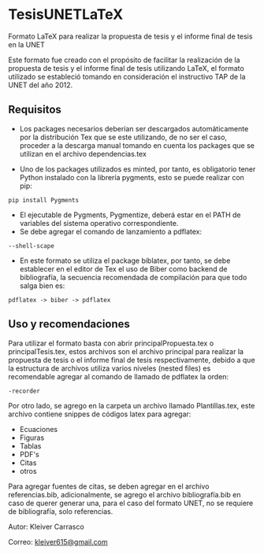 # TesisUNETLaTeX
Formato LaTeX para realizar la propuesta de tesis y el informe final de tesis en la UNET

Este formato fue creado con el propósito de facilitar la realización de la propuesta de tesis y el informe final de tesis utilizando LaTeX,
el formato utilizado se estableció tomando en consideración el instructivo TAP de la UNET del año 2012.

## Requisitos

- Los packages necesarios deberían ser descargados automáticamente por la distribución Tex que se este utilizando, de no ser el caso, proceder
a la descarga manual tomando en cuenta los packages que se utilizan en el archivo dependencias.tex

- Uno de los packages utilizados es minted, por tanto, es obligatorio tener Python instalado con la librería pygments, esto se puede
realizar con pip:

```
pip install Pygments
```
- El ejecutable de Pygments, Pygmentize, deberá estar en el PATH de variables del sistema operativo correspondiente.
- Se debe agregar el comando de lanzamiento a pdflatex:

```
--shell-scape
```

- En este formato se utiliza el package biblatex, por tanto, se debe establecer en el editor de Tex el uso de Biber como backend de bibliografía,
la secuencia recomendada de compilación para que todo salga bien es:

```
pdflatex -> biber -> pdflatex
```

## Uso y recomendaciones

Para utilizar el formato basta con abrir principalPropuesta.tex o principalTesis.tex, estos archivos son el archivo principal para realizar
la propuesta de tesis o el informe final de tesis respectivamente, debido a que la estructura de archivos utiliza varios niveles (nested files)
es recomendable agregar al comando de llamado de pdflatex la orden:

```
-recorder
```

Por otro lado, se agrego en la carpeta un archivo llamado Plantillas.tex, este archivo contiene snippes de códigos latex para agregar:
- Ecuaciones
- Figuras
- Tablas
- PDF's
- Citas
- otros

Para agregar fuentes de citas, se deben agregar en el archivo referencias.bib, adicionalmente, se agrego el archivo bibliografía.bib en caso de querer generar una, para el caso del formato UNET, no se requiere de bibliografía, solo referencias.

Autor: Kleiver Carrasco

Correo: kleiver615@gmail.com
